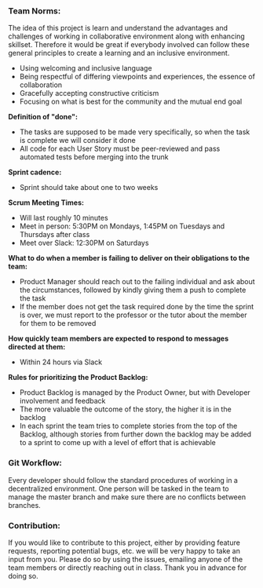 ### **Team Norms:** 
The idea of this project is learn and understand the advantages and challenges of working in collaborative environment along with enhancing skillset. Therefore it would be great if everybody involved can follow these general principles to create a learning and an inclusive environment.

- Using welcoming and inclusive language
- Being respectful of differing viewpoints and experiences, the essence of collaboration
- Gracefully accepting constructive criticism
- Focusing on what is best for the community and the mutual end goal

**Definition of "done":**
- The tasks are supposed to be made very specifically, so when the task is complete we will consider it done
- All code for each User Story must be peer-reviewed and pass automated tests before merging into the trunk

**Sprint cadence:**
- Sprint should take about one to two weeks

**Scrum Meeting Times:**
- Will last roughly 10 minutes
- Meet in person: 5:30PM on Mondays, 1:45PM on Tuesdays and Thursdays after class
- Meet over Slack: 12:30PM on Saturdays

**What to do when a member is failing to deliver on their obligations to the team:** 
- Product Manager should reach out to the failing individual and ask about the circumstances, followed by kindly giving them a push to complete the task
- If the member does not get the task required done by the time the sprint is over, we must report to the professor or the tutor about the member for them to be removed

**How quickly team members are expected to respond to messages directed at them:**
- Within 24 hours via Slack

**Rules for prioritizing the Product Backlog:**
- Product Backlog is managed by the Product Owner, but with Developer involvement and feedback 
- The more valuable the outcome of the story, the higher it is in the backlog 
- In each sprint the team tries to complete stories from the top of the Backlog, although stories from further down the backlog may be added to a sprint to come up with a level of effort that is achievable

### **Git Workflow:**
Every developer should follow the standard procedures of working in a decentralized environment. One person will be tasked in the team to manage the master branch and make sure there are no conflicts between branches.

### **Contribution:**
If you would like to contribute to this project, either by providing feature requests, reporting potential bugs, etc. we will be very happy to take an input from you. Please do so by using the issues, emailing anyone of the team members or directly reaching out in class. Thank you in advance for doing so.
